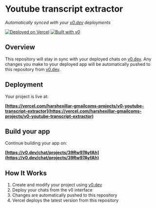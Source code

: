 # Youtube transcript extractor

*Automatically synced with your [v0.dev](https://v0.dev) deployments*

[![Deployed on Vercel](https://img.shields.io/badge/Deployed%20on-Vercel-black?style=for-the-badge&logo=vercel)](https://vercel.com/harshexillar-gmailcoms-projects/v0-youtube-transcript-extractor)
[![Built with v0](https://img.shields.io/badge/Built%20with-v0.dev-black?style=for-the-badge)](https://v0.dev/chat/projects/39Rw97AyfAh)

## Overview

This repository will stay in sync with your deployed chats on [v0.dev](https://v0.dev).
Any changes you make to your deployed app will be automatically pushed to this repository from [v0.dev](https://v0.dev).

## Deployment

Your project is live at:

**[https://vercel.com/harshexillar-gmailcoms-projects/v0-youtube-transcript-extractor](https://vercel.com/harshexillar-gmailcoms-projects/v0-youtube-transcript-extractor)**

## Build your app

Continue building your app on:

**[https://v0.dev/chat/projects/39Rw97AyfAh](https://v0.dev/chat/projects/39Rw97AyfAh)**

## How It Works

1. Create and modify your project using [v0.dev](https://v0.dev)
2. Deploy your chats from the v0 interface
3. Changes are automatically pushed to this repository
4. Vercel deploys the latest version from this repository
